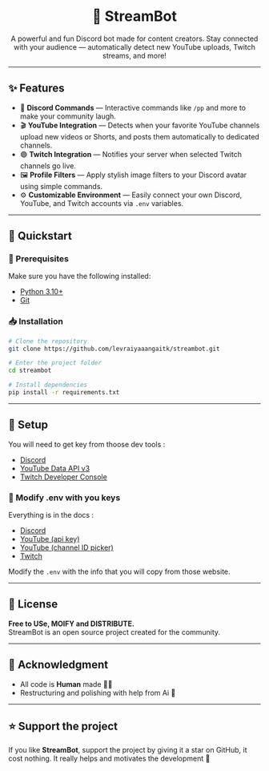 <h1 align="center">🎥 StreamBot</h1>

<p align="center">
  A powerful and fun Discord bot made for content creators.  
  Stay connected with your audience — automatically detect new YouTube uploads, Twitch streams, and more!  
</p>

---

## ✨ Features

- 🤖 **Discord Commands** — Interactive commands like `/pp` and more to make your community laugh.  
- 🎬 **YouTube Integration** — Detects when your favorite YouTube channels upload new videos or Shorts, and posts them automatically to dedicated channels.  
- 🟣 **Twitch Integration** — Notifies your server when selected Twitch channels go live.  
- 🖼️ **Profile Filters** — Apply stylish image filters to your Discord avatar using simple commands.  
- ⚙️ **Customizable Environment** — Easily connect your own Discord, YouTube, and Twitch accounts via `.env` variables.  

---

## 🚀 Quickstart

### 🧩 Prerequisites

Make sure you have the following installed:

- [Python 3.10+](https://www.python.org/downloads/)
- [Git](https://git-scm.com/)

### 📥 Installation

```bash
# Clone the repository
git clone https://github.com/levraiyaaangaitk/streambot.git

# Enter the project folder
cd streambot

# Install dependencies
pip install -r requirements.txt
```

---

## 🔧 Setup

You will need to get key from thoose dev tools :
- [Discord](https://discord.com/developers/applications)
- [YouTube Data API v3](https://console.cloud.google.com/apis/library/youtube.googleapis.com)
- [Twitch Developer Console](https://dev.twitch.tv/console)

### 📲 Modify **.env** with you keys

Everything is in the docs :
- [Discord](https://discord.com/developers/docs/intro)
- [YouTube (api key)](https://developers.google.com/youtube/?hl=fr)
- [YouTube (channel ID picker)](https://commentpicker.com/youtube-channel-id.php)
- [Twitch](https://dev.twitch.tv/docs)

Modify the `.env` with the info that you will copy from those website.

---

## 📜 License

**Free to USe, MOIFY and DISTRIBUTE.**
<br>
StreamBot is an open source project created for the community.

---

## 🧠 Acknowledgment

- All code is **Human** made 🧑‍💻
- Restructuring and polishing with help from Ai 🤖

---

## ⭐ Support the project

If you like **StreamBot**, support the project by giving it a star on GitHub, it cost nothing.
It really helps and motivates the development 💖
